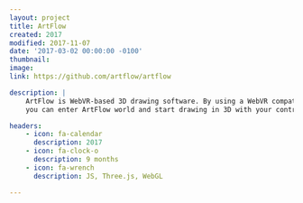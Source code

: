 ```yaml
---
layout: project
title: ArtFlow
created: 2017
modified: 2017-11-07
date: '2017-03-02 00:00:00 -0100'
thumbnail:
image:
link: https://github.com/artflow/artflow

description: |
    ArtFlow is WebVR-based 3D drawing software. By using a WebVR compatible device,
    you can enter ArtFlow world and start drawing in 3D with your controllers.

headers:
    - icon: fa-calendar
      description: 2017
    - icon: fa-clock-o
      description: 9 months
    - icon: fa-wrench
      description: JS, Three.js, WebGL

---
```

